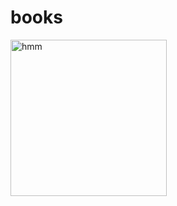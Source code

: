 # books
 <a href = "https://heroku.com/deploy?template=https://github.com/batatavadaX/books/tree/main"><img src="https://www.herokucdn.com/deploy/button.svg" alt="hmm" width="250px"></a></p>
